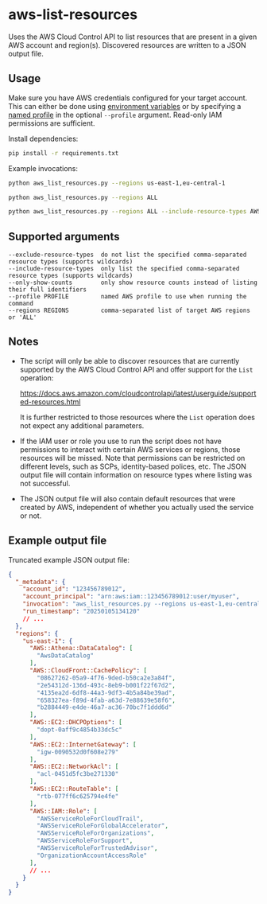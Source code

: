 # aws-list-resources

Uses the AWS Cloud Control API to list resources that are present in a given AWS account and region(s). Discovered resources are written to a JSON output file. 


## Usage

Make sure you have AWS credentials configured for your target account. This can either be done using [environment variables](https://docs.aws.amazon.com/cli/latest/userguide/cli-configure-envvars.html) or by specifying a [named profile](https://docs.aws.amazon.com/cli/latest/userguide/cli-configure-files.html) in the optional `--profile` argument. Read-only IAM permissions are sufficient. 

Install dependencies:

```bash
pip install -r requirements.txt
```

Example invocations:

```bash
python aws_list_resources.py --regions us-east-1,eu-central-1

python aws_list_resources.py --regions ALL

python aws_list_resources.py --regions ALL --include-resource-types AWS::EC2::*,AWS::DynamoDB::* --exclude-resource-types AWS::EC2::DHCPOptions,AWS::EC2::VPCGatewayAttachment
```


## Supported arguments

```
--exclude-resource-types  do not list the specified comma-separated resource types (supports wildcards)
--include-resource-types  only list the specified comma-separated resource types (supports wildcards)
--only-show-counts        only show resource counts instead of listing their full identifiers
--profile PROFILE         named AWS profile to use when running the command
--regions REGIONS         comma-separated list of target AWS regions or 'ALL'
```


## Notes

* The script will only be able to discover resources that are currently supported by the AWS Cloud Control API and offer support for the `List` operation:

  https://docs.aws.amazon.com/cloudcontrolapi/latest/userguide/supported-resources.html
  
  It is further restricted to those resources where the `List` operation does not expect any additional parameters.

* If the IAM user or role you use to run the script does not have permissions to interact with certain AWS services or regions, those resources will be missed. Note that permissions can be restricted on different levels, such as SCPs, identity-based polices, etc. The JSON output file will contain information on resource types where listing was not successful.

* The JSON output file will also contain default resources that were created by AWS, independent of whether you actually used the service or not.


## Example output file

Truncated example JSON output file:
```json
{
  "_metadata": {
    "account_id": "123456789012",
    "account_principal": "arn:aws:iam::123456789012:user/myuser",
    "invocation": "aws_list_resources.py --regions us-east-1,eu-central-1",
    "run_timestamp": "20250105134120"
    // ...
  },
  "regions": {
    "us-east-1": {
      "AWS::Athena::DataCatalog": [
        "AwsDataCatalog"
      ],
      "AWS::CloudFront::CachePolicy": [
        "08627262-05a9-4f76-9ded-b50ca2e3a84f",
        "2e54312d-136d-493c-8eb9-b001f22f67d2",
        "4135ea2d-6df8-44a3-9df3-4b5a84be39ad",
        "658327ea-f89d-4fab-a63d-7e88639e58f6",
        "b2884449-e4de-46a7-ac36-70bc7f1ddd6d"
      ],
      "AWS::EC2::DHCPOptions": [
        "dopt-0aff9c4854b33dc5c"
      ],
      "AWS::EC2::InternetGateway": [
        "igw-0090532d0f608e279"
      ],
      "AWS::EC2::NetworkAcl": [
        "acl-0451d5fc3be271330"
      ],
      "AWS::EC2::RouteTable": [
        "rtb-077ff6c625794e4fe"
      ],
      "AWS::IAM::Role": [
        "AWSServiceRoleForCloudTrail",
        "AWSServiceRoleForGlobalAccelerator",
        "AWSServiceRoleForOrganizations",
        "AWSServiceRoleForSupport",
        "AWSServiceRoleForTrustedAdvisor",
        "OrganizationAccountAccessRole"
      ],
      // ...
    }
  }
}
```
